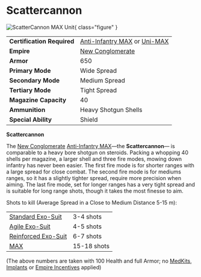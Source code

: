 # Scattercannon

![ ScatterCannon MAX
Unit](../images/PSScreenShot0258.jpg){ class="figure" }

|                            |                                                                                                                                            |
| -------------------------- | ------------------------------------------------------------------------------------------------------------------------------------------ |
| **Certification Required** | [Anti-Infantry MAX](<../certifications/Anti-Infantry_MAX_(Certification).md>) or [Uni-MAX](<../certifications/Uni-MAX_(Certification).md>) |
| **Empire**                 | [New Conglomerate](../factions/New_Conglomerate.md)                                                                                             |
| **Armor**                  | 650                                                                                                                                        |
| **Primary Mode**           | Wide Spread                                                                                                                                |
| **Secondary Mode**         | Medium Spread                                                                                                                              |
| **Tertiary Mode**          | Tight Spread                                                                                                                               |
| **Magazine Capacity**      | 40                                                                                                                                         |
| **Ammunition**             | Heavy Shotgun Shells                                                                                                                       |
| **Special Ability**        | Shield                                                                                                                                     |

**Scattercannon**

The [New Conglomerate](../factions/New_Conglomerate.md)
[Anti-Infantry MAX](<../certifications/Anti-Infantry_MAX_(Certification).md>)—the
**Scattercannon**— is comparable to a heavy bore shotgun on steroids. Packing a
whopping 40 shells per magazine, a larger shell and three fire modes, mowing
down infantry has never been easier. The first fire mode is for shorter ranges
with a large spread for close combat. The second fire mode is for mediums
ranges, so it has a slightly tighter spread, require more precision when aiming.
The last fire mode, set for longer ranges has a very tight spread and is
suitable for long range shots, though it takes the most finesse to aim.

Shots to kill (Average Spread in a Close to Medium Distance 5-15 m):

|                                                |             |
| ---------------------------------------------- | ----------- |
| [Standard Exo-Suit](Standard_Exo-Suit.md)      | 3-4 shots   |
| [Agile Exo-Suit](Agile_Exo-Suit.md)            | 4-5 shots   |
| [Reinforced Exo-Suit](Reinforced_Exo-Suit.md)  | 6-7 shots   |
| [MAX](../armor/Mechanized_Assault_Exo-Suit.md) | 15-18 shots |

(The above numbers are taken with 100 Health and full Armor; no
[MedKits](../items/MedKit.md), [Implants](../implants/index.md) or
[Empire Incentives](../terminology/Empire_Incentives.md) applied)
